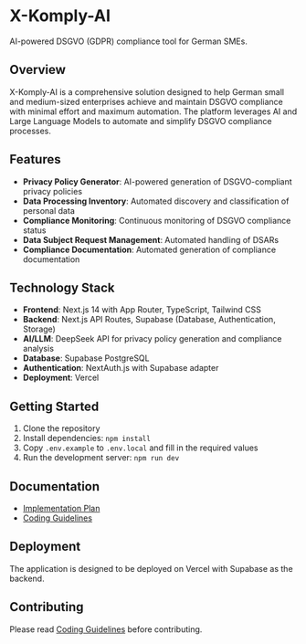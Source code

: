 # X-Komply-AI

AI-powered DSGVO (GDPR) compliance tool for German SMEs.

## Overview

X-Komply-AI is a comprehensive solution designed to help German small and medium-sized enterprises achieve and maintain DSGVO compliance with minimal effort and maximum automation. The platform leverages AI and Large Language Models to automate and simplify DSGVO compliance processes.

## Features

- **Privacy Policy Generator**: AI-powered generation of DSGVO-compliant privacy policies
- **Data Processing Inventory**: Automated discovery and classification of personal data
- **Compliance Monitoring**: Continuous monitoring of DSGVO compliance status
- **Data Subject Request Management**: Automated handling of DSARs
- **Compliance Documentation**: Automated generation of compliance documentation

## Technology Stack

- **Frontend**: Next.js 14 with App Router, TypeScript, Tailwind CSS
- **Backend**: Next.js API Routes, Supabase (Database, Authentication, Storage)
- **AI/LLM**: DeepSeek API for privacy policy generation and compliance analysis
- **Database**: Supabase PostgreSQL
- **Authentication**: NextAuth.js with Supabase adapter
- **Deployment**: Vercel

## Getting Started

1. Clone the repository
2. Install dependencies: `npm install`
3. Copy `.env.example` to `.env.local` and fill in the required values
4. Run the development server: `npm run dev`

## Documentation

- [Implementation Plan](IMPLEMENTATION_PLAN.md)
- [Coding Guidelines](CODING_GUIDELINES.md)

## Deployment

The application is designed to be deployed on Vercel with Supabase as the backend.

## Contributing

Please read [Coding Guidelines](CODING_GUIDELINES.md) before contributing.
